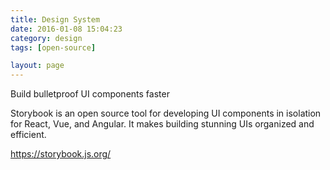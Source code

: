 ```yaml
---
title: Design System
date: 2016-01-08 15:04:23
category: design
tags: [open-source]

layout: page
---
```


Build bulletproof UI components faster

Storybook is an open source tool for developing UI components in isolation for React, Vue, and Angular. It makes building stunning UIs organized and efficient.

https://storybook.js.org/
